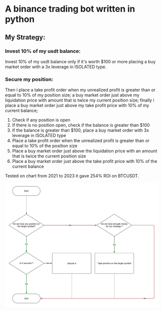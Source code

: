 # A binance trading bot written in python

## My Strategy:
### Invest 10% of my usdt balance:
Invest 10% of my usdt balance only if it's worth $100 or more placing a buy market order with a 3x leverage in ISOLATED type. 
### Secure my position:
Then i place a take profit order when my unrealized profit is greater than or equal to 10% of my position size;
a buy market order just above my liquidation price with amount that is twice my current position size;
finally i place a buy market order just above my take profit price with 10% of my current balance;

1. Check  if any position is open
2. If there is no position open, check if the balance is greater than $100
3. If the balance is greater than $100, place a buy market order with 3x leverage in ISOLATED type
4. Place a take profit order when the unrealized profit is greater than or equal to 10% of the position size
5. Place a buy market order just above the liquidation price with an amount that is twice the current position size
6. Place a buy market order just above the take profit price with 10% of the current balance

Tested on chart from 2021 to 2023 it gave 254% ROI on BTCUSDT.

![Strategy flowchart](assets/images/FlowChart.jpeg)
